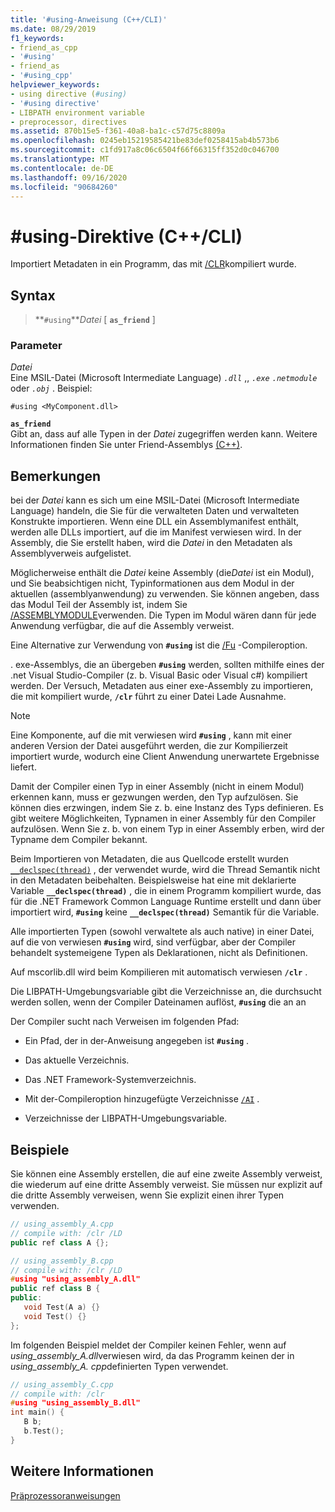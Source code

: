 ```yaml
---
title: '#using-Anweisung (C++/CLI)'
ms.date: 08/29/2019
f1_keywords:
- friend_as_cpp
- '#using'
- friend_as
- '#using_cpp'
helpviewer_keywords:
- using directive (#using)
- '#using directive'
- LIBPATH environment variable
- preprocessor, directives
ms.assetid: 870b15e5-f361-40a8-ba1c-c57d75c8809a
ms.openlocfilehash: 0245eb15219585421be83def0258415ab4b573b6
ms.sourcegitcommit: c1fd917a8c06c6504f66f66315ff352d0c046700
ms.translationtype: MT
ms.contentlocale: de-DE
ms.lasthandoff: 09/16/2020
ms.locfileid: "90684260"
---
```

# <a name="using-directive-ccli"></a>#using-Direktive (C++/CLI)

Importiert Metadaten in ein Programm, das mit [/CLR](../build/reference/clr-common-language-runtime-compilation.md)kompiliert wurde.

## <a name="syntax"></a>Syntax

> **`#using`***Datei* [ **`as_friend`** ]

### <a name="parameters"></a>Parameter

*Datei*\
Eine MSIL-Datei (Microsoft Intermediate Language) *`.dll`* ,, *`.exe`* *`.netmodule`* oder *`.obj`* . Beispiel:

`#using <MyComponent.dll>`

**`as_friend`**\
Gibt an, dass auf alle Typen in der *Datei* zugegriffen werden kann. Weitere Informationen finden Sie unter Friend-Assemblys [(C++)](../dotnet/friend-assemblies-cpp.md).

## <a name="remarks"></a>Bemerkungen

bei der *Datei* kann es sich um eine MSIL-Datei (Microsoft Intermediate Language) handeln, die Sie für die verwalteten Daten und verwalteten Konstrukte importieren. Wenn eine DLL ein Assemblymanifest enthält, werden alle DLLs importiert, auf die im Manifest verwiesen wird. In der Assembly, die Sie erstellt haben, wird die *Datei* in den Metadaten als Assemblyverweis aufgelistet.

Möglicherweise enthält die *Datei* keine Assembly (die*Datei* ist ein Modul), und Sie beabsichtigen nicht, Typinformationen aus dem Modul in der aktuellen (assemblyanwendung) zu verwenden. Sie können angeben, dass das Modul Teil der Assembly ist, indem Sie [/ASSEMBLYMODULE](../build/reference/assemblymodule-add-a-msil-module-to-the-assembly.md)verwenden. Die Typen im Modul wären dann für jede Anwendung verfügbar, die auf die Assembly verweist.

Eine Alternative zur Verwendung von **`#using`** ist die [/Fu](../build/reference/fu-name-forced-hash-using-file.md) -Compileroption.

. exe-Assemblys, die an übergeben **`#using`** werden, sollten mithilfe eines der .net Visual Studio-Compiler (z. b. Visual Basic oder Visual c#) kompiliert werden.  Der Versuch, Metadaten aus einer exe-Assembly zu importieren, die mit kompiliert wurde, **`/clr`** führt zu einer Datei Lade Ausnahme.

> [!NOTE]
> Eine Komponente, auf die mit verwiesen wird **`#using`** , kann mit einer anderen Version der Datei ausgeführt werden, die zur Kompilierzeit importiert wurde, wodurch eine Client Anwendung unerwartete Ergebnisse liefert.

Damit der Compiler einen Typ in einer Assembly (nicht in einem Modul) erkennen kann, muss er gezwungen werden, den Typ aufzulösen. Sie können dies erzwingen, indem Sie z. b. eine Instanz des Typs definieren. Es gibt weitere Möglichkeiten, Typnamen in einer Assembly für den Compiler aufzulösen. Wenn Sie z. b. von einem Typ in einer Assembly erben, wird der Typname dem Compiler bekannt.

Beim Importieren von Metadaten, die aus Quellcode erstellt wurden [`__declspec(thread)`](../cpp/thread.md) , der verwendet wurde, wird die Thread Semantik nicht in den Metadaten beibehalten. Beispielsweise hat eine mit deklarierte Variable **`__declspec(thread)`** , die in einem Programm kompiliert wurde, das für die .NET Framework Common Language Runtime erstellt und dann über importiert wird, **`#using`** keine **`__declspec(thread)`** Semantik für die Variable.

Alle importierten Typen (sowohl verwaltete als auch native) in einer Datei, auf die von verwiesen **`#using`** wird, sind verfügbar, aber der Compiler behandelt systemeigene Typen als Deklarationen, nicht als Definitionen.

Auf mscorlib.dll wird beim Kompilieren mit automatisch verwiesen **`/clr`** .

Die LIBPATH-Umgebungsvariable gibt die Verzeichnisse an, die durchsucht werden sollen, wenn der Compiler Dateinamen auflöst, **`#using`** die an an

Der Compiler sucht nach Verweisen im folgenden Pfad:

- Ein Pfad, der in der-Anweisung angegeben ist **`#using`** .

- Das aktuelle Verzeichnis.

- Das .NET Framework-Systemverzeichnis.

- Mit der-Compileroption hinzugefügte Verzeichnisse [`/AI`](../build/reference/ai-specify-metadata-directories.md) .

- Verzeichnisse der LIBPATH-Umgebungsvariable.

## <a name="examples"></a>Beispiele

Sie können eine Assembly erstellen, die auf eine zweite Assembly verweist, die wiederum auf eine dritte Assembly verweist. Sie müssen nur explizit auf die dritte Assembly verweisen, wenn Sie explizit einen ihrer Typen verwenden.

```cpp
// using_assembly_A.cpp
// compile with: /clr /LD
public ref class A {};
```

```cpp
// using_assembly_B.cpp
// compile with: /clr /LD
#using "using_assembly_A.dll"
public ref class B {
public:
   void Test(A a) {}
   void Test() {}
};
```

Im folgenden Beispiel meldet der Compiler keinen Fehler, wenn auf *using_assembly_A.dll*verwiesen wird, da das Programm keinen der in *using_assembly_A. cpp*definierten Typen verwendet.

```cpp
// using_assembly_C.cpp
// compile with: /clr
#using "using_assembly_B.dll"
int main() {
   B b;
   b.Test();
}
```

## <a name="see-also"></a>Weitere Informationen

[Präprozessoranweisungen](../preprocessor/preprocessor-directives.md)

